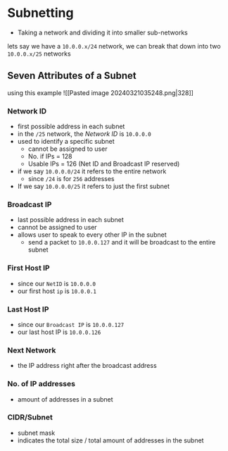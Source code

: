 # Subnetting
- Taking a network and dividing it into smaller sub-networks

lets say we have a `10.0.0.x/24` network, we can break that down into two `10.0.0.x/25` networks

## Seven Attributes of a Subnet 
using this example 
![[Pasted image 20240321035248.png|328]]
### Network ID
- first possible address in each subnet 
- in the `/25` network, the *Network ID* is `10.0.0.0`
- used to identify a specific subnet
	- cannot be assigned to user
	- No. if IPs = 128
	- Usable IPs = 126 (Net ID and Broadcast IP reserved)
- if we say `10.0.0.0/24` it refers to the entire network
	- since `/24` is for `256` addresses
- If we say `10.0.0.0/25` it refers to just the first subnet
### Broadcast IP
- last possible address in each subnet
- cannot be assigned to user 
- allows user to speak to every other IP in the subnet
	- send a packet to `10.0.0.127` and it will be broadcast to the entire subnet
### First Host IP
- since our `NetID` is `10.0.0.0`
- our first host `ip` is `10.0.0.1`
### Last Host IP
- since our `Broadcast IP` is `10.0.0.127`
- our last host IP is `10.0.0.126`
### Next Network
- the IP address right after the broadcast address
### No. of IP addresses
- amount of addresses in a subnet
### CIDR/Subnet
- subnet mask
- indicates the total size / total amount of addresses in the subnet 


